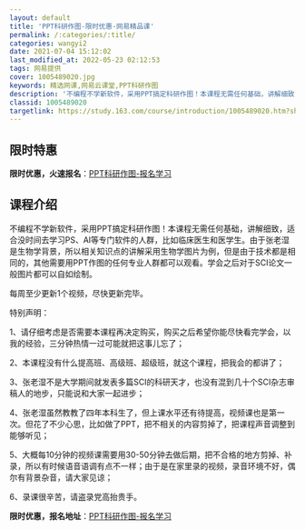 ```yaml
---
layout: default
title: 'PPT科研作图-限时优惠-网易精品课'
permalink: /:categories/:title/
categories: wangyi2
date: 2021-07-04 15:12:02
last_modified_at: 2022-05-23 02:12:53
tags: 网易提供
cover: 1005489020.jpg
keywords: 精选网课,网易云课堂,PPT科研作图
description: '不编程不学新软件，采用PPT搞定科研作图！本课程无需任何基础，讲解细致，适合没时间去学习PS、AI等专门软件的人群，比如'
classid: 1005489020
targetlink: https://study.163.com/course/introduction/1005489020.htm?share=1&shareId=1025206652&utm_campaign=share&utm_medium=iphoneShare&utm_source=&utm_u=1025206652
---
```


## 限时特惠

**限时优惠，火速报名**：[PPT科研作图-报名学习](https://study.163.com/course/introduction/1005489020.htm?share=1&shareId=1025206652&utm_campaign=share&utm_medium=iphoneShare&utm_source=&utm_u=1025206652)

## 课程介绍

不编程不学新软件，采用PPT搞定科研作图！本课程无需任何基础，讲解细致，适合没时间去学习PS、AI等专门软件的人群，比如临床医生和医学生。由于张老湿是生物学背景，所以相关知识点的讲解采用生物学图片为例，但是由于技术都是相同的，其他需要用PPT作图的任何专业人群都可以观看。学会之后对于SCI论文一般图片都可以自如绘制。



每周至少更新1个视频，尽快更新完毕。



特别声明：

1、请仔细考虑是否需要本课程再决定购买，购买之后希望你能尽快看完学会，以我的经验，三分钟热情一过可能就把这事儿忘了；

2、本课程没有什么提高班、高级班、超级班，就这个课程，把我会的都讲了；

3、张老湿不是大学期间就发表多篇SCI的科研天才，也没有混到几十个SCI杂志审稿人的地步，只能说和大家一起进步；

4、张老湿虽然教教了四年本科生了，但上课水平还有待提高，视频课也是第一次。但花了不少心思，比如做了PPT，把不相关的内容剪掉了，把课程声音调整到能够听见；

5、大概每10分钟的视频课需要用30-50分钟去做后期，把不合格的地方剪掉、补录，所以有时候语音语调有点不一样；由于是在家里录的视频，录音环境不好，偶尔有背景杂音，请大家见谅；

6、录课很辛苦，请盗录党高抬贵手。

**限时优惠，报名地址**：[PPT科研作图-报名学习](https://study.163.com/course/introduction/1005489020.htm?share=1&shareId=1025206652&utm_campaign=share&utm_medium=iphoneShare&utm_source=&utm_u=1025206652)

